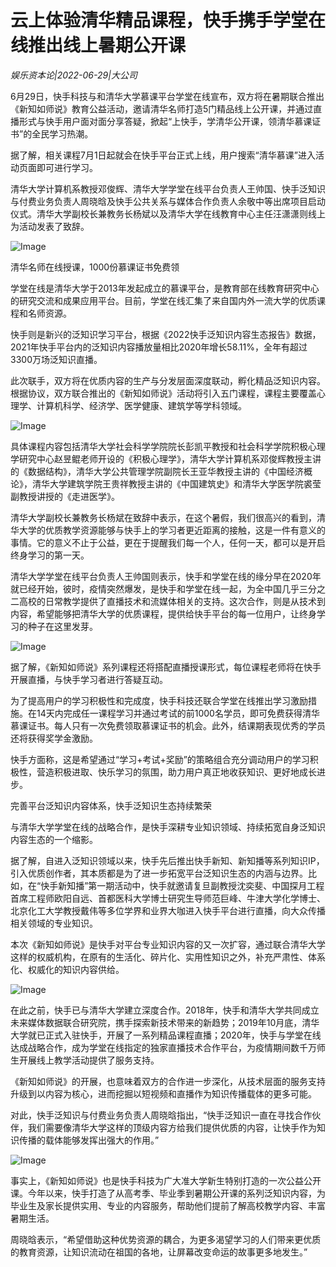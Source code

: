 # 云上体验清华精品课程，快手携手学堂在线推出线上暑期公开课

*娱乐资本论|2022-06-29|大公司*

6月29日，快手科技与和清华大学慕课平台学堂在线宣布，双方将在暑期联合推出《新知如师说》教育公益活动，邀请清华名师打造5门精品线上公开课，并通过直播形式与快手用户面对面分享答疑，掀起“上快手，学清华公开课，领清华慕课证书”的全民学习热潮。

据了解，相关课程7月1日起就会在快手平台正式上线，用户搜索“清华慕课”进入活动页面即可进行学习。

清华大学计算机系教授邓俊辉、清华大学学堂在线平台负责人王帅国、快手泛知识与付费业务负责人周晓晗及快手公共关系与媒体合作负责人余敬中等出席项目启动仪式。清华大学副校长兼教务长杨斌以及清华大学在线教育中心主任汪潇潇则线上为活动发表了致辞。

![Image](http://static.ylzbl.com/uploads/ueditor/php/upload/image/20220629/1656492094506848.png)

清华名师在线授课，1000份慕课证书免费领

学堂在线是清华大学于2013年发起成立的慕课平台，是教育部在线教育研究中心的研究交流和成果应用平台。目前，学堂在线汇集了来自国内外一流大学的优质课程和名师资源。

快手则是新兴的泛知识学习平台，根据《2022快手泛知识内容生态报告》数据，2021年快手平台内的泛知识内容播放量相比2020年增长58.11%，全年有超过3300万场泛知识直播。

此次联手，双方将在优质内容的生产与分发层面深度联动，孵化精品泛知识内容。根据协议，双方联合推出的《新知如师说》活动将引入五门课程，课程主要覆盖心理学、计算机科学、经济学、医学健康、建筑学等学科领域。

![Image](http://static.ylzbl.com/uploads/ueditor/php/upload/image/20220629/1656492100154183.png)

具体课程内容包括清华大学社会科学学院院长彭凯平教授和社会科学学院积极心理学研究中心赵昱鲲老师开设的《积极心理学》，清华大学计算机系邓俊辉教授主讲的《数据结构》，清华大学公共管理学院副院长王亚华教授主讲的《中国经济概论》，清华大学建筑学院王贵祥教授主讲的《中国建筑史》和清华大学医学院裘莹副教授讲授的《走进医学》。

清华大学副校长兼教务长杨斌在致辞中表示，在这个暑假，我们很高兴的看到，清华大学的优质教学资源能够与快手上的学习者更近距离的接触，这是一件有意义的事情。它的意义不止于公益，更在于提醒我们每一个人，任何一天，都可以是开启终身学习的第一天。

清华大学学堂在线平台负责人王帅国则表示，快手和学堂在线的缘分早在2020年就已经开始，彼时，疫情突然爆发，是快手和学堂在线一起，为全中国几乎三分之二高校的日常教学提供了直播技术和流媒体相关的支持。这次合作，则是从技术到内容，希望能够把清华大学的优质课程，提供给快手平台的每一位用户，让终身学习的种子在这里发芽。

![Image](http://static.ylzbl.com/uploads/ueditor/php/upload/image/20220629/1656492107983572.png)

据了解，《新知如师说》系列课程还将搭配直播授课形式，每位课程老师将在快手开展直播，与快手学习者进行答疑互动。

为了提高用户的学习积极性和完成度，快手科技还联合学堂在线推出学习激励措施。在14天内完成任一课程学习并通过考试的前1000名学员，即可免费获得清华慕课证书。每人只有一次免费领取慕课证书的机会。此外，结课期表现优秀的学员还将获得奖学金激励。

快手方面称，这是希望通过“学习+考试+奖励”的策略组合充分调动用户的学习积极性，营造积极进取、快乐学习的氛围，助力用户真正地收获知识、更好地成长进步。

完善平台泛知识内容体系，快手泛知识生态持续繁荣

与清华大学学堂在线的战略合作，是快手深耕专业知识领域、持续拓宽自身泛知识内容生态的一个缩影。

据了解，自进入泛知识领域以来，快手先后推出快手新知、新知播等系列知识IP，引入优质创作者，其本质都是为了进一步拓宽平台泛知识生态的内涵与边界。比如，在“快手新知播”第一期活动中，快手就邀请复旦副教授沈奕斐、中国探月工程首席工程师欧阳自远、首都医科大学博士研究生导师范巨峰、牛津大学化学博士、北京化工大学教授戴伟等多位学界和业界大咖进入快手平台进行直播，向大众传播相关领域的专业知识。

本次《新知如师说》是快手对平台专业知识内容的又一次扩容，通过联合清华大学这样的权威机构，在原有的生活化、碎片化、实用性知识之外，补充严肃性、体系化、权威化的知识内容供给。

![Image](http://static.ylzbl.com/uploads/ueditor/php/upload/image/20220629/1656492113234695.png)

在此之前，快手已与清华大学建立深度合作。2018年，快手和清华大学共同成立未来媒体数据联合研究院，携手探索新技术带来的新趋势；2019年10月底，清华大学就已正式入驻快手，开展了一系列精品课程直播；2020年，快手与学堂在线达成战略合作，成为学堂在线指定的独家直播技术合作平台，为疫情期间数千万师生开展线上教学活动提供了服务支持。

《新知如师说》的开展，也意味着双方的合作进一步深化，从技术层面的服务支持升级到以内容为核心，进而挖掘以短视频和直播作为知识传播载体的更多可能。

对此，快手泛知识与付费业务负责人周晓晗指出，“快手泛知识一直在寻找合作伙伴，我们需要像清华大学这样的顶级内容方给我们提供优质的内容，让快手作为知识传播的载体能够发挥出强大的作用。”

![Image](http://www.ylzbl.com/laravel-u-editor/themes/default/images/spacer.gif)

事实上，《新知如师说》也是快手科技为广大准大学新生特别打造的一次公益公开课。今年以来，快手打造了从高考季、毕业季到暑期公开课的系列泛知识内容，为毕业生及家长提供实用、专业的内容服务，帮助他们提前了解高校教学内容、丰富暑期生活。

周晓晗表示，“希望借助这种优势资源的耦合，为更多渴望学习的人们带来更优质的教育资源，让知识流动在祖国的各地，让屏幕改变命运的故事更多地发生。”

